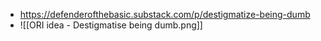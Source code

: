 - https://defenderofthebasic.substack.com/p/destigmatize-being-dumb
- ![[ORI idea - Destigmatise being dumb.png]]